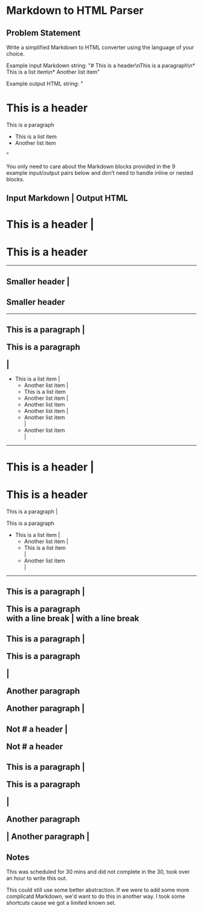 # Markdown to HTML Parser

## Problem Statement
Write a simplified Markdown to HTML converter using the language of your choice.

Example input Markdown string: "# This is a header\nThis is a paragraph\n* This is a list item\n* Another list item"

Example output HTML string: "<h1>This is a header</h1><p>This is a paragraph</p><ul><li>This is a list item</li><li>Another list item</li></ul>"

You only need to care about the Markdown blocks provided in the 9 example input/output pairs below and don’t need to handle inline or nested blocks.

Input Markdown          | Output HTML
---------------------------------------------------------
# This is a header      | <h1>This is a header</h1>
---------------------------------------------------------
## Smaller header       | <h2>Smaller header</h2>
---------------------------------------------------------
This is a paragraph     | <p>This is a paragraph</p>
                        |
---------------------------------------------------------
* This is a list item   | <ul>
* Another list item     |   <li>This is a list item</li>
* Another list item     |   <li>Another list item</li>
* Another list item     |   <li>Another list item</li>
                        |   <li>Another list item</li>
                        | </ul>
---------------------------------------------------------
# This is a header      | <h1>This is a header</h1>
This is a paragraph     | <p>This is a paragraph</p>
* This is a list item   | <ul>
* Another list item     |   <li>This is a list item</li> 
                        |   <li>Another list item</li>
                        | </ul>  
---------------------------------------------------------
This is a paragraph     | <p>This is a paragraph<br/>
with a line break       | with a line break</p>
---------------------------------------------------------
This is a paragraph     | <p>This is a paragraph</p>
                        | <p>Another paragraph</p>
Another paragraph       |
---------------------------------------------------------
Not # a header          | <p>Not # a header</p>
---------------------------------------------------------
This is a paragraph     | <p>This is a paragraph</p>
                        | <p>Another paragraph</p>
                        |
Another paragraph       |
--------------------------------------------------------- 

## Notes
This was scheduled for 30 mins and did not complete in the 30, took over an hour to write this out.

This could still use some better abstraction. If we were to add some more complicatd Markdown, we'd want to do this in another way. I took some shortcuts cause we got a limited known set.